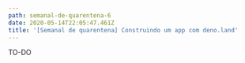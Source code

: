 ```yaml
---
path: semanal-de-quarentena-6
date: 2020-05-14T22:05:47.461Z
title: '[Semanal de quarentena] Construindo um app com deno.land'
---
```

TO-DO
